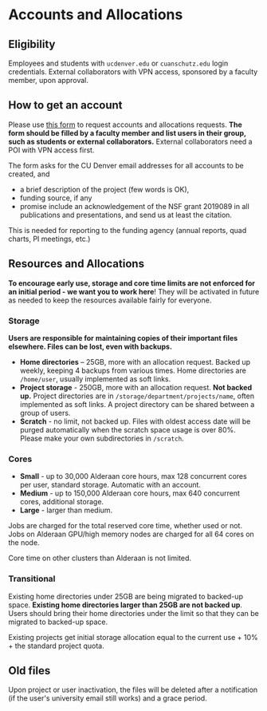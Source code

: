 # Accounts and Allocations
## Eligibility
Employees and students with `ucdenver.edu` or `cuanschutz.edu` login credentials. 
External collaborators with VPN access, sponsored by a faculty member, 
upon approval.

## How to get an account

Please use [this form](https://forms.office.com/r/GQ9ef7ei4i) to request accounts and allocations requests. **The form should be filled by a faculty member and list users in their group, such as students or external collaborators.** External collaborators need a POI with VPN access first.

The form asks for the CU Denver email addresses for all accounts to be created, and

* a brief description of the project (few words is OK),
* funding source, if any
* promise include an acknowledgement of the NSF grant 2019089 in all publications and presentations, and send us at least the citation.

This is needed for reporting to the funding agency (annual reports, quad charts, PI meetings, etc.)

## Resources and Allocations
**To encourage early use, storage and core time limits are not enforced for an initial period - we want you to work here**! They will be activated in future as needed to keep the resources available fairly for everyone.

### Storage 
**Users are responsible for maintaining copies of their important files elsewhere. Files can be lost, even with backups.** 
 
* **Home directories** – 25GB, more with an allocation request. Backed up weekly, keeping 4 backups from various times. Home directories are `/home/user`, usually implemented as soft links. 
* **Project storage** -  250GB, more with an allocation request. **Not backed up.** Project directories are in  `/storage/department/projects/name`, often implemented as soft links. A project directory can be shared between a group of users.
* **Scratch** - no limit, not backed up. Files with oldest access date will be purged automatically when the scratch space usage is over 80%. Please make your own subdirectories in `/scratch`.

### Cores
* **Small** - up to 30,000 Alderaan core hours, max 128 concurrent cores per user, standard storage. Automatic with an account.
* **Medium** - up to 150,000 Alderaan core hours, max 640 concurrent cores, additional storage.
* **Large** - larger than medium. 

Jobs are charged for the total reserved core time, whether used or not. 
Jobs on Alderaan GPU/high memory nodes are charged for all 64 cores on the node. 

Core time on other clusters than Alderaan is not limited.
### Transitional

Existing home directories under 25GB are being migrated to backed-up space. **Existing home directories larger than 25GB are not backed up**. Users should bring their home directories under the limit so that they can be migrated to backed-up space. 

Existing projects get initial storage allocation equal to the current use + 10% + the standard project quota. 

## Old files
 
Upon project or user inactivation, the files will be deleted after a notification (if the user's university email still works) and a grace period. 


